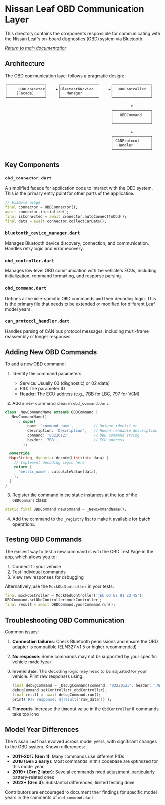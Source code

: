 # Nissan Leaf OBD Communication Layer

This directory contains the components responsible for communicating with the Nissan Leaf's on-board diagnostics (OBD) system via Bluetooth.

*[Return to main documentation](../../README.md)*

## Architecture

The OBD communication layer follows a pragmatic design:

```
┌─────────────────┐     ┌─────────────────┐     ┌─────────────────┐
│     OBDConnector│────▶│BluetoothDevice  │────▶│  OBDController  │
│    (Facade)     │     │   Manager       │     │                 │
└─────────────────┘     └─────────────────┘     └────────┬────────┘
                                                         │
                                                         ▼
                                                ┌─────────────────┐
                                                │   OBDCommand    │
                                                │                 │
                                                └────────┬────────┘
                                                         │
                                                         ▼
                                                ┌─────────────────┐
                                                │ CANProtocol     │
                                                │  Handler        │
                                                └─────────────────┘
```

## Key Components

### `obd_connector.dart`

A simplified facade for application code to interact with the OBD system. This is the primary entry point for other parts of the application.

```dart
// Example usage
final connector = OBDConnector();
await connector.initialize();
final isConnected = await connector.autoConnectToObd();
final data = await connector.collectCarData();
```

### `bluetooth_device_manager.dart`

Manages Bluetooth device discovery, connection, and communication. Handles retry logic and error recovery.

### `obd_controller.dart`

Manages low-level OBD communication with the vehicle's ECUs, including initialization, command formatting, and response parsing.

### `obd_command.dart`

Defines all vehicle-specific OBD commands and their decoding logic. This is the primary file that needs to be extended or modified for different Leaf model years.

### `can_protocol_handler.dart`

Handles parsing of CAN bus protocol messages, including multi-frame reassembly of longer responses.

## Adding New OBD Commands

To add a new OBD command:

1. Identify the command parameters:
   - Service: Usually 03 (diagnostic) or 02 (data)
   - PID: The parameter ID
   - Header: The ECU address (e.g., 7BB for LBC, 797 for VCM)

2. Add a new command class in `obd_command.dart`:

```dart
class _NewCommandName extends OBDCommand {
  _NewCommandName()
      : super(
          name: 'command_name',         // Unique identifier
          description: 'Description',   // Human-readable description
          command: '03220123',          // OBD command string
          header: '7BB',                // ECU address
        );

  @override
  Map<String, dynamic> decode(List<int> data) {
    // Implement decoding logic here
    return {
      'metric_name': calculateValue(data),
    };
  }
}
```

3. Register the command in the static instances at the top of the `OBDCommand` class:

```dart
static final OBDCommand newCommand = _NewCommandName();
```

4. Add the command to the `_registry` list to make it available for batch operations.

## Testing OBD Commands

The easiest way to test a new command is with the OBD Test Page in the app, which allows you to:

1. Connect to your vehicle
2. Test individual commands
3. View raw responses for debugging

Alternatively, use the `MockObdController` in your tests:

```dart
final mockController = MockObdController('7EC 03 62 01 23 45');
OBDCommand.setObdController(mockController);
final result = await OBDCommand.yourCommand.run();
```

## Troubleshooting OBD Communication

Common issues:

1. **Connection failures**: Check Bluetooth permissions and ensure the OBD adapter is compatible (ELM327 v1.5 or higher recommended)

2. **No response**: Some commands may not be supported by your specific vehicle model/year

3. **Invalid data**: The decoding logic may need to be adjusted for your vehicle. Print raw responses using:
   ```dart
   final debugCommand = _DebugCommand(command: '03220123', header: '7BB');
   debugCommand.setController(_obdController);
   final result = await debugCommand.run();
   print('Raw response: ${result['raw_data']}');
   ```

4. **Timeouts**: Increase the timeout value in the `ObdController` if commands take too long

## Model Year Differences

The Nissan Leaf has evolved across model years, with significant changes to the OBD system. Known differences:

- **2011-2017 (Gen 1)**: Many commands use different PIDs
- **2018 (Gen 2 early)**: Most commands in this codebase are optimized for this model year
- **2019+ (Gen 2 later)**: Several commands need adjustment, particularly battery-related ones
- **2022+ (Gen 3)**: Substantial differences, limited testing done

Contributors are encouraged to document their findings for specific model years in the comments of `obd_command.dart`.
